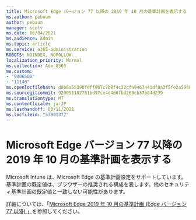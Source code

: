 ```yaml
---
title: Microsoft Edge バージョン 77 以降の 2019 年 10 月の基準計画を表示する
ms.author: pebaum
author: pebaum
manager: scotv
ms.date: 06/04/2021
ms.audience: Admin
ms.topic: article
ms.service: o365-administration
ROBOTS: NOINDEX, NOFOLLOW
localization_priority: Normal
ms.collection: Adm_O365
ms.custom:
- "9006500"
- "11140"
ms.openlocfilehash: d0b6a5539bfeff967c7b8f4c32cfa9467441df8a3f5fe2a59886b2f3457a3c68
ms.sourcegitcommit: 920051182781bd97ce4d4d6fbd268cb37b84d239
ms.translationtype: MT
ms.contentlocale: ja-JP
ms.lasthandoff: 08/11/2021
ms.locfileid: "57901377"
---
```

# <a name="view-the-october-2019-baseline-for-microsoft-edge-versions-77-and-later"></a>Microsoft Edge バージョン 77 以降の 2019 年 10 月の基準計画を表示する

Microsoft Intune は、Microsoft Edge の基準計画設定をサポートしています。 基準計画の既定値は、ブラウザーの推奨される構成を表します。他のセキュリティ基準計画の既定値と一致しない可能性があります。

詳細については、「[Microsoft Edge 2019 年 10 月の基準計画 (Edge バージョン 77 以降) 」](https://docs.microsoft.com/mem/intune/protect/security-baseline-settings-edge?pivots=edge-october-2019)を参照してください。